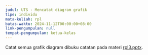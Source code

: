 ```yaml
---
judul: UTS - Mencatat diagram grafik
tipe: individu
mata-kuliah: rpl
batas-waktu: 2024-11-12T00:00:00+08:00
link-pengumpulan: null
tempat-pengumpulan: ketua-kelas
---
```


Catat semua grafik diagram dibuku catatan pada materi [rpl3.pptx](https://b.catgirlsare.sexy/ItbA5zMp8u9o.pptx).
